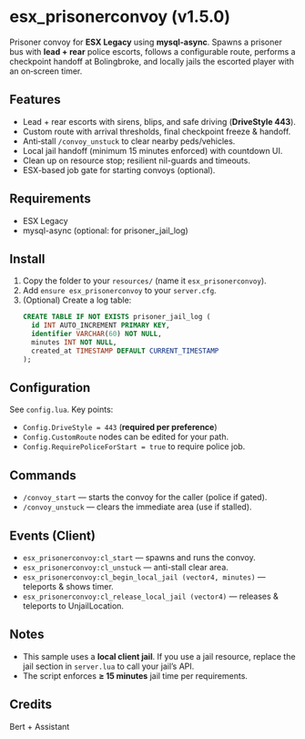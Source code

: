 # esx_prisonerconvoy (v1.5.0)

Prisoner convoy for **ESX Legacy** using **mysql-async**. Spawns a prisoner bus with **lead + rear** police escorts, follows a configurable route, performs a checkpoint handoff at Bolingbroke, and locally jails the escorted player with an on‑screen timer.

## Features
- Lead + rear escorts with sirens, blips, and safe driving (**DriveStyle 443**).
- Custom route with arrival thresholds, final checkpoint freeze & handoff.
- Anti‑stall `/convoy_unstuck` to clear nearby peds/vehicles.
- Local jail handoff (minimum 15 minutes enforced) with countdown UI.
- Clean up on resource stop; resilient nil-guards and timeouts.
- ESX-based job gate for starting convoys (optional).

## Requirements
- ESX Legacy
- mysql-async (optional: for prisoner_jail_log)

## Install
1. Copy the folder to your `resources/` (name it `esx_prisonerconvoy`).  
2. Add `ensure esx_prisonerconvoy` to your `server.cfg`.  
3. (Optional) Create a log table:
   ```sql
   CREATE TABLE IF NOT EXISTS prisoner_jail_log (
     id INT AUTO_INCREMENT PRIMARY KEY,
     identifier VARCHAR(60) NOT NULL,
     minutes INT NOT NULL,
     created_at TIMESTAMP DEFAULT CURRENT_TIMESTAMP
   );
   ```

## Configuration
See `config.lua`. Key points:
- `Config.DriveStyle = 443` (**required per preference**)  
- `Config.CustomRoute` nodes can be edited for your path.  
- `Config.RequirePoliceForStart = true` to require police job.

## Commands
- `/convoy_start` — starts the convoy for the caller (police if gated).
- `/convoy_unstuck` — clears the immediate area (use if stalled).

## Events (Client)
- `esx_prisonerconvoy:cl_start` — spawns and runs the convoy.
- `esx_prisonerconvoy:cl_unstuck` — anti-stall clear area.
- `esx_prisonerconvoy:cl_begin_local_jail (vector4, minutes)` — teleports & shows timer.
- `esx_prisonerconvoy:cl_release_local_jail (vector4)` — releases & teleports to UnjailLocation.

## Notes
- This sample uses a **local client jail**. If you use a jail resource, replace the jail section in `server.lua` to call your jail’s API.
- The script enforces **≥ 15 minutes** jail time per requirements.

## Credits
Bert + Assistant

